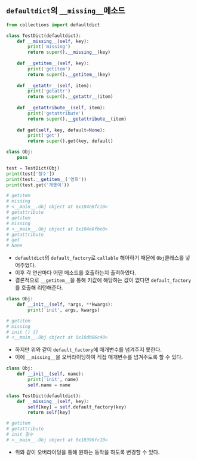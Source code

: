 ## `defaultdict`의 `__missing__`메소드
```Python
from collections import defaultdict  

class TestDict(defaultdict):  
	def __missing__(self, key):  
		print('missing')  
		return super().__missing__(key)  
  
	def __getitem__(self, key):  
		print('getitem')  
		return super().__getitem__(key)  
	  
	def __getattr__(self, item):  
		print('getattr')  
		return super().__getattr__(item)  
	  
	def __getattribute__(self, item):  
		print('getattribute')  
		return super().__getattribute__(item)  
	  
	def get(self, key, default=None):  
		print('get')  
		return super().get(key, default)

class Obj:  
	pass

test = TestDict(Obj)  
print(test['철수'])  
print(test.__getitem__('영희'))  
print(test.get('개똥이'))

# getitem
# missing
# <__main__.Obj object at 0x104e8fc10>
# getattribute
# getitem
# missing
# <__main__.Obj object at 0x104e8fbe0>
# getattribute
# get
# None
```
- `defaultdict`의 `default_factory`로 `callable` 해아하기 때문에 `Obj`클래스를 넣어주었다.
- 이후 각 연산마다 어떤 메소드를 호출하는지 출력하였다.
- 결론적으로 `__getitem__`을 통해 키값에 해당하는 값이 없다면 `default_factory`를 호출해 리턴해준다.

```Python
class Obj:  
	def __init__(self, *args, **kwargs):  
		print('init', args, kwargs)

# getitem
# missing
# init () {}
# <__main__.Obj object at 0x10db06c40>
```
- 하지만 위와 같이 `default_factory`에 매개변수를 넘겨주지 못한다.
- 이에 `__missing__`을 오버라이딩하여 직접 매개변수를 넘겨주도록 할 수 있다.

```Python
class Obj:  
	def __init__(self, name):  
		print('init', name)  
		self.name = name

class TestDict(defaultdict):  
	def __missing__(self, key):  
		self[key] = self.default_factory(key)  
		return self[key]

# getitem
# getattribute
# init 철수
# <__main__.Obj object at 0x10396fc10>
```
- 위와 같이 오버라이딩을 통해 원하는 동작을 하도록 변경할 수 있다.